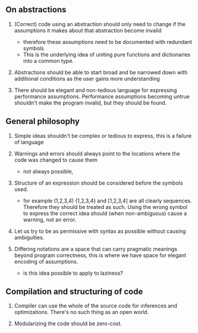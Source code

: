 ## On abstractions
1. (Correct) code using an abstraction should only need to change if the assumptions it makes about that abstraction become invalid
    - therefore these assumptions need to be documented with redundant symbols
    - This is the underlying idea of uniting pure functions and dictionaries into a common type.

2. Abstractions should be able to start broad and be narrowed down with additional conditions as the user gains more understanding

3. There should be elegant and non-tedious language for expressing performance assumptions. Performance assumptions becoming untrue shouldn't
   make the program invalid, but they should be found.

## General philosophy
1. Simple ideas shouldn't be complex or tedious to express, this is a failure of language

2. Warnings and errors should always point to the locations where the code was changed to cause them
    - not always possible, 

3. Structure of an expression should be considered before the symbols used.
    - for example (1,2,3,4) {1,2,3,4} and [1,2,3,4] are all clearly sequences. Therefore they should be treated as such. Using the wrong symbol to express
    the correct idea should (when non-ambiguous) cause a warning, not an error.

4. Let us try to be as permissive with syntax as possible without causing ambiguities.

5. Differing notations are a space that can carry pragmatic meanings beyond program correctness, this is where we have space for elegant encoding of assumptions.
    - is this idea possible to apply to laziness?

## Compilation and structuring of code
1. Compiler can use the whole of the source code for inferences and optimizations. There's no such thing as an open world.

2. Modularizing the code should be zero-cost.